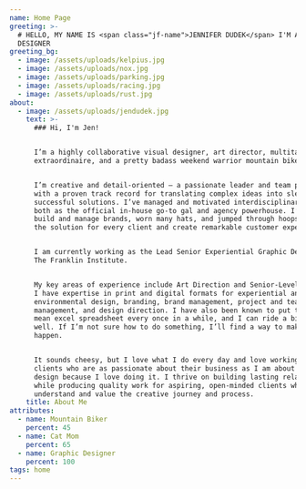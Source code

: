 ```yaml
---
name: Home Page
greeting: >-
  # HELLO, MY NAME IS <span class="jf-name">JENNIFER DUDEK</span> I'M A VISUAL
  DESIGNER
greeting_bg:
  - image: /assets/uploads/kelpius.jpg
  - image: /assets/uploads/nox.jpg
  - image: /assets/uploads/parking.jpg
  - image: /assets/uploads/racing.jpg
  - image: /assets/uploads/rust.jpg
about:
  - image: /assets/uploads/jendudek.jpg
    text: >-
      ### Hi, I'm Jen!


      I’m a highly collaborative visual designer, art director, multitasker
      extraordinaire, and a pretty badass weekend warrior mountain biker.


      I’m creative and detail-oriented — a passionate leader and team player
      with a proven track record for translating complex ideas into sleek,
      successful solutions. I’ve managed and motivated interdisciplinary teams,
      both as the official in-house go-to gal and agency powerhouse. I’ve helped
      build and manage brands, worn many hats, and jumped through hoops to find
      the solution for every client and create remarkable customer experiences.


      I am currently working as the Lead Senior Experiential Graphic Designer at
      The Franklin Institute.


      My key areas of experience include Art Direction and Senior-Level Design.
      I have expertise in print and digital formats for experiential and
      environmental design, branding, brand management, project and team
      management, and design direction. I have also been known to put together a
      mean excel spreadsheet every once in a while, and I can ride a bike pretty
      well. If I’m not sure how to do something, I’ll find a way to make it
      happen.


      It sounds cheesy, but I love what I do every day and love working with
      clients who are as passionate about their business as I am about design. I
      design because I love doing it. I thrive on building lasting relationships
      while producing quality work for aspiring, open-minded clients who
      understand and value the creative journey and process.
    title: About Me
attributes:
  - name: Mountain Biker
    percent: 45
  - name: Cat Mom
    percent: 65
  - name: Graphic Designer
    percent: 100
tags: home
---
```


